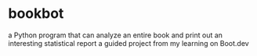 # bookbot
a Python program that can analyze an entire book and print out an interesting statistical report
a guided project from my learning on Boot.dev